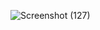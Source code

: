 
![Screenshot (127)](https://github.com/user-attachments/assets/d44a9077-03cd-4524-8c21-e771c1cf854b)
